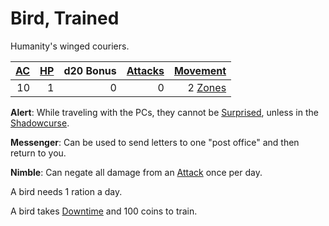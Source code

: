 # Bird, Trained

Humanity's winged couriers.

| [AC](../../../Player%20Characters/Derived%20Statistics/Armor%20Class.md) | [HP](../../../Player%20Characters/Derived%20Statistics/Hit%20Points.md) | d20 Bonus | [Attacks](../../../Game%20Procedures/Combat/Attack.md) |       [Movement](../../../Game%20Procedures/Combat/Movement.md) |
| -----------------------------------------------------------------------: | ----------------------------------------------------------------------: | --------: | -----------------------------------------------------: | --------------------------------------------------------------: |
|                                                                       10 |                                                                       1 |         0 |                                                      0 | 2 [Zones](../../../Game%20Procedures/Core%20Procedures/Zone.md) |

**Alert**: While traveling with the PCs, they cannot be [Surprised](../../../Game%20Procedures/Conditions/Surprised.md), unless in the [Shadowcurse](../../../Game%20Procedures/Hazards/Shadowcurse.md).

**Messenger**: Can be used to send letters to one "post office" and then return to you.

**Nimble**: Can negate all damage from an [Attack](../../../Game%20Procedures/Combat/Attack.md) once per day.

A bird needs 1 ration a day.

A bird takes [Downtime](../../../Game%20Procedures/Exploration/Downtime.md) and 100 coins to train.
